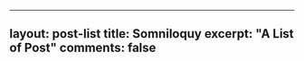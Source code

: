 <script type="text/javascript" src="http://tajs.qq.com/stats?sId=66526224" charset="UTF-8"></script>
---
layout: post-list
title: Somniloquy
excerpt: "A List of Post"
comments: false
---
